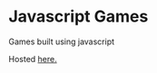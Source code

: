 # Javascript Games

Games built using javascript

Hosted [here.](https://sanket-patil.firebaseapp.com/)
